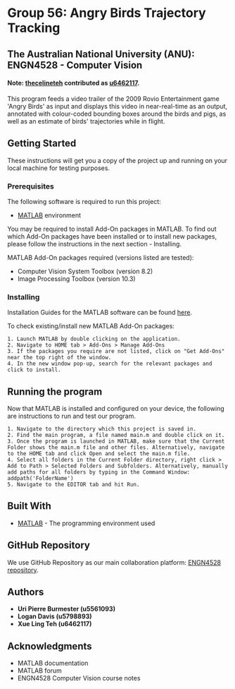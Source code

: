 # Group 56: Angry Birds Trajectory Tracking
## The Australian National University (ANU): ENGN4528 - Computer Vision
#### Note: [thecelineteh](https://github.com/thecelineteh) contributed as [u6462117](https://github.com/u6462117).


This program feeds a video trailer of the 2009 Rovio Entertainment game 'Angry Birds' as input and displays this video in near-real-time as an output, annotated with colour-coded bounding boxes around the birds and pigs, as well as an estimate of birds' trajectories while in flight.

## Getting Started

These instructions will get you a copy of the project up and running on your local machine for testing purposes.

### Prerequisites

The following software is required to run this project:
* [MATLAB](https://au.mathworks.com/products/matlab.html) environment 

You may be required to install Add-On packages in MATLAB. To find out which Add-On packages have been installed or to install new packages, please follow the instructions in the next section - Installing. 

MATLAB Add-On packages required (versions listed are tested):
* Computer Vision System Toolbox (version 8.2)
* Image Processing Toolbox (version 10.3)

### Installing
Installation Guides for the MATLAB software can be found [here](https://au.mathworks.com/help/install/index.html?s_tid=srctitle).

To check existing/install new MATLAB Add-On packages:
```
1. Launch MATLAB by double clicking on the application.
2. Navigate to HOME tab > Add-Ons > Manage Add-Ons
3. If the packages you require are not listed, click on "Get Add-Ons" near the top right of the window.
4. In the new window pop-up, search for the relevant packages and click to install.
```

## Running the program
Now that MATLAB is installed and configured on your device, the following are instructions to run and test our program.
```
1. Navigate to the directory which this project is saved in. 
2. Find the main program, a file named main.m and double click on it. 
3. Once the program is launched in MATLAB, make sure that the Current Folder shows the main.m file and other files. Alternatively, navigate to the HOME tab and click Open and select the main.m file.
4. Select all folders in the Current Folder directory, right click > Add to Path > Selected Folders and Subfolders. Alternatively, manually add paths for all folders by typing in the Command Window: addpath('FolderName')
5. Navigate to the EDITOR tab and hit Run.
```

## Built With

* [MATLAB](https://au.mathworks.com/products/matlab.html) - The programming environment used

## GitHub Repository

We use GitHub Repository as our main collaboration platform: [ENGN4528 repository](https://github.com/u6462117/ENGN4528). 

## Authors
 
* **Uri Pierre Burmester (u5561093)**
* **Logan Davis (u5798893)**
* **Xue Ling Teh (u6462117)**

## Acknowledgments

* MATLAB documentation
* MATLAB forum
* ENGN4528 Computer Vision course notes


